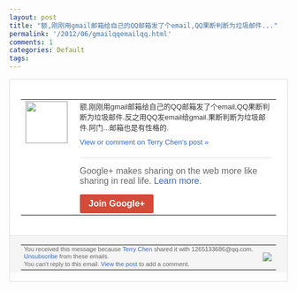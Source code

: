 ```yaml
---
layout: post
title: "额,刚刚用gmail邮箱给自己的QQ邮箱发了个email,QQ果断判断为垃圾邮件..."
permalink: '/2012/06/gmailqqemailqq.html'
comments: 1
categories: Default
tags: 
---
```

<div style="border:solid 1px #dfdfdf;color:#686868;font:13px Arial"><div style="background-color:#fff;padding:20px;"><table cellpadding="0" cellspacing="0"><tr><td style="padding-right:15px;vertical-align:top"><a href="https://plus.google.com/_/notifications/ngemlink?&amp;emid=CKCN9q_UrrACFQQGQAodvX8AAA&amp;path=%2F108643996575278738906&amp;dt=1338609336422"><img height="75" src="https://lh3.googleusercontent.com/-KKRGTyJ5Bl0/AAAAAAAAAAI/AAAAAAAAEEY/jllxqER5dCk/s75-c-k-a/photo.jpg" style="border:solid 1px #cccccc;" width="75"/></a></td><td style="width:578px;color:#333;font:13px Arial;vertical-align:top;"><div style="padding-bottom:10px">额,刚刚用gmail邮箱给自己的QQ邮箱<wbr/>发了个email,QQ果断判断为垃圾邮件<wbr/>.反之用QQ发email给gmail.果<wbr/>断判断为垃圾邮件.阿门...邮箱也是有性<wbr/>格的.</div><a href="https://plus.google.com/_/notifications/ngemlink?&amp;emid=CKCN9q_UrrACFQQGQAodvX8AAA&amp;path=%2F108643996575278738906%2Fposts%2FHunnBY6YMYo%3Fgpinv%3DAMIXal920w1WBbU3S_NLV2DyX4KbwplRPqY0uov3DrPfQ0mevwqW2FF7tBxueIEH-3wJJ1-vv3Uq9lh5BvqC4GlJzDupkRCgNsmsoE1JMEpzUWsASu-ZHTQ&amp;dt=1338609336422" style="color:#3366CC;text-decoration:none;">View or comment on Terry Chen's post »</a><div style="margin-top:20px;border-top:solid 1px #dfdfdf"><div style="padding:15px 0;color:#686868;font:16px Arial;">Google+ makes sharing on the web more like sharing in real life. <a href="http://www.google.com/+/learnmore/" style="color:#3366CC;text-decoration:none;">Learn more</a>.</div><a href="https://plus.google.com/_/notifications/ngemlink?&amp;emid=CKCN9q_UrrACFQQGQAodvX8AAA&amp;path=%2F%3Fgpinv%3DAMIXal920w1WBbU3S_NLV2DyX4KbwplRPqY0uov3DrPfQ0mevwqW2FF7tBxueIEH-3wJJ1-vv3Uq9lh5BvqC4GlJzDupkRCgNsmsoE1JMEpzUWsASu-ZHTQ&amp;dt=1338609336422" style="display:inline-block;padding:7px 15px;background-color:#d44b38; color:#fff;font-size:16px; font-weight:bold;border-radius:2px;border:solid 1px #c43b28; white-space:nowrap;text-decoration:none">Join Google+</a></div></td></tr></table></div><div style="border-top:solid 1px #dfdfdf;padding:0 20px; background-color:#f5f5f5"><table cellpadding="0" cellspacing="0" style="height:50px"><tbody><tr><td style="vertical-align:middle;width:100%; color:#636363;font:11px Arial; line-height:120%">You received this message because <a href="https://plus.google.com/_/notifications/ngemlink?&amp;emid=CKCN9q_UrrACFQQGQAodvX8AAA&amp;path=%2F108643996575278738906%3Fgpinv%3DAMIXal920w1WBbU3S_NLV2DyX4KbwplRPqY0uov3DrPfQ0mevwqW2FF7tBxueIEH-3wJJ1-vv3Uq9lh5BvqC4GlJzDupkRCgNsmsoE1JMEpzUWsASu-ZHTQ&amp;dt=1338609336422" style="color:#3366CC;text-decoration:none;">Terry Chen</a> shared it with 1265133686@qq.com. <a href="https://plus.google.com/_/notifications/ngemlink?&amp;emid=CKCN9q_UrrACFQQGQAodvX8AAA&amp;path=%2F_%2Fnonplus%2Femailsettings%3Fgpinv%3DAMIXal920w1WBbU3S_NLV2DyX4KbwplRPqY0uov3DrPfQ0mevwqW2FF7tBxueIEH-3wJJ1-vv3Uq9lh5BvqC4GlJzDupkRCgNsmsoE1JMEpzUWsASu-ZHTQ%26est%3DADH5u8Xd7ittEwELwN8w5BmitVv_tk-xnlaGrGz3R29pPTCaHQbrBT8qMsaP-vbX7gIYFMpyqJeF1tJ3u0h3yzPCtQFug_uTMYvAmYvLZJ14_0WCKa4U1u30nuybn1sOv97JYku2-aR2&amp;dt=1338609336422" style="color:#3366CC;text-decoration:none;">Unsubscribe</a> from these emails.<br/>You can't reply to this email. <a href="https://plus.google.com/_/notifications/ngemlink?&amp;emid=CKCN9q_UrrACFQQGQAodvX8AAA&amp;path=%2F108643996575278738906%2Fposts%2FHunnBY6YMYo%3Fgpinv%3DAMIXal920w1WBbU3S_NLV2DyX4KbwplRPqY0uov3DrPfQ0mevwqW2FF7tBxueIEH-3wJJ1-vv3Uq9lh5BvqC4GlJzDupkRCgNsmsoE1JMEpzUWsASu-ZHTQ&amp;dt=1338609336422" style="color:#3366CC;text-decoration:none;">View the post</a> to add a comment.<br/></td><td><img src="https://ssl.gstatic.com/s2/oz/images/notifications/logo/google-plus-6617a72bb36cc548861652780c9e6ff1.png"/></td></tr></tbody></table></div></div>